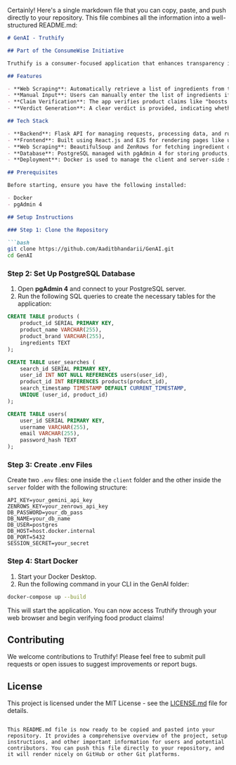 <!-- ```markdown
# GenAI
**Truthify - Part of the ConsumeWise Initiative**

Truthify is a consumer-focused application that enhances transparency in packaged food products by verifying health-related claims. The project is part of the broader ConsumeWise initiative, helping users make informed, healthier choices by analyzing ingredients and claims made by food products.

## **Features**

- **Web Scraping**: Automatically retrieve a list of ingredients from the web using ZenRows and BeautifulSoup based on user input (product name).
- **Manual Input**: Users can manually enter the list of ingredients if scraping is not available.
- **Claim Verification**: The app verifies product claims like "boosts height" or "supports weight loss" by assessing the ingredients.
- **Verdict Generation**: A clear verdict is provided, indicating whether the product’s health claims are truthful or misleading.

## **Tech Stack**

- **Backend**: Flask API for managing requests, processing data, and running the claim verification logic.
- **Frontend**: Built using React.js and EJS for rendering pages like user searches and prediction results.
- **Web Scraping**: BeautifulSoup and ZenRows for fetching ingredient data from external sources.
- **Database**: PostgreSQL managed with pgAdmin 4 for storing products, users, and search logs.
- **Deployment**: Docker is used to manage the client and server-side services.

## **Prerequisites**

Before starting, ensure you have the following installed:

- Docker
- pgAdmin 4

## **Setup Instructions**

### **Step 1**: Clone the Repository

```bash
git clone https://github.com/Aaditbhandarii/GenAI.git
cd GenAI
```

### **Step 2**: Set Up PostgreSQL Database

1. Open **pgAdmin 4** and connect to your PostgreSQL server. 
2. Run the following SQL queries to create the necessary tables for the application:

```sql
CREATE TABLE products (
    product_id SERIAL PRIMARY KEY,
    product_name VARCHAR(255),
    product_brand VARCHAR(255),
    ingredients TEXT
);

CREATE TABLE user_searches (
    search_id SERIAL PRIMARY KEY,
    user_id INT NOT NULL REFERENCES users(user_id),
    product_id INT REFERENCES products(product_id),
    search_timestamp TIMESTAMP DEFAULT CURRENT_TIMESTAMP,
    UNIQUE (user_id, product_id)
);

CREATE TABLE users( 
    user_id SERIAL PRIMARY KEY, 
    username VARCHAR(255), 
    email VARCHAR(255), 
    password_hash TEXT 
);
```

### **Step 3**: Create `.env` Files

Make two `.env` files: one inside the `client` folder and the other inside the `server` folder with the following structure:

```
API_KEY=your_gemini_api_key
ZENROWS_KEY=your_zenrows_api_key
DB_PASSWORD=your_db_pass
DB_NAME=your_db_name
DB_USER=postgres
DB_HOST=host.docker.internal
DB_PORT=5432
SESSION_SECRET=your_secret
```

### **Step 4**: Start Docker

1. Start your Docker Desktop.
2. Run the following command in your CLI in the GenAI folder:

```bash
docker-compose up --build -->
Certainly! Here's a single markdown file that you can copy, paste, and push directly to your repository. This file combines all the information into a well-structured README.md:

```markdown
# GenAI - Truthify

## Part of the ConsumeWise Initiative

Truthify is a consumer-focused application that enhances transparency in packaged food products by verifying health-related claims. The project is part of the broader ConsumeWise initiative, helping users make informed, healthier choices by analyzing ingredients and claims made by food products.

## Features

- **Web Scraping**: Automatically retrieve a list of ingredients from the web using ZenRows and BeautifulSoup based on user input (product name).
- **Manual Input**: Users can manually enter the list of ingredients if scraping is not available.
- **Claim Verification**: The app verifies product claims like "boosts height" or "supports weight loss" by assessing the ingredients.
- **Verdict Generation**: A clear verdict is provided, indicating whether the product's health claims are truthful or misleading.

## Tech Stack

- **Backend**: Flask API for managing requests, processing data, and running the claim verification logic.
- **Frontend**: Built using React.js and EJS for rendering pages like user searches and prediction results.
- **Web Scraping**: BeautifulSoup and ZenRows for fetching ingredient data from external sources.
- **Database**: PostgreSQL managed with pgAdmin 4 for storing products, users, and search logs.
- **Deployment**: Docker is used to manage the client and server-side services.

## Prerequisites

Before starting, ensure you have the following installed:

- Docker
- pgAdmin 4

## Setup Instructions

### Step 1: Clone the Repository

```bash
git clone https://github.com/Aaditbhandarii/GenAI.git
cd GenAI
```

### Step 2: Set Up PostgreSQL Database

1. Open **pgAdmin 4** and connect to your PostgreSQL server. 
2. Run the following SQL queries to create the necessary tables for the application:

```sql
CREATE TABLE products (
    product_id SERIAL PRIMARY KEY,
    product_name VARCHAR(255),
    product_brand VARCHAR(255),
    ingredients TEXT
);

CREATE TABLE user_searches (
    search_id SERIAL PRIMARY KEY,
    user_id INT NOT NULL REFERENCES users(user_id),
    product_id INT REFERENCES products(product_id),
    search_timestamp TIMESTAMP DEFAULT CURRENT_TIMESTAMP,
    UNIQUE (user_id, product_id)
);

CREATE TABLE users( 
    user_id SERIAL PRIMARY KEY, 
    username VARCHAR(255), 
    email VARCHAR(255), 
    password_hash TEXT 
);
```

### Step 3: Create .env Files

Create two `.env` files: one inside the `client` folder and the other inside the `server` folder with the following structure:

```
API_KEY=your_gemini_api_key
ZENROWS_KEY=your_zenrows_api_key
DB_PASSWORD=your_db_pass
DB_NAME=your_db_name
DB_USER=postgres
DB_HOST=host.docker.internal
DB_PORT=5432
SESSION_SECRET=your_secret
```

### Step 4: Start Docker

1. Start your Docker Desktop.
2. Run the following command in your CLI in the GenAI folder:

```bash
docker-compose up --build
```

This will start the application. You can now access Truthify through your web browser and begin verifying food product claims!

## Contributing

We welcome contributions to Truthify! Please feel free to submit pull requests or open issues to suggest improvements or report bugs.

## License

This project is licensed under the MIT License - see the [LICENSE.md](LICENSE.md) file for details.
```

This README.md file is now ready to be copied and pasted into your repository. It provides a comprehensive overview of the project, setup instructions, and other important information for users and potential contributors. You can push this file directly to your repository, and it will render nicely on GitHub or other Git platforms.